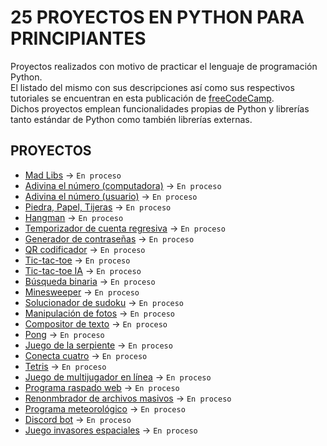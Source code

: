 # 25 PROYECTOS EN PYTHON PARA PRINCIPIANTES

Proyectos realizados con motivo de practicar el lenguaje de programación Python.<br>
El listado del mismo con sus descripciones así como sus respectivos tutoriales se encuentran en esta publicación de [freeCodeCamp](https://www.freecodecamp.org/espanol/news/25-proyectos-en-python-para-principiantes).<br>
Dichos proyectos emplean funcionalidades propias de Python y librerías tanto estándar de Python como también librerías externas.

## PROYECTOS

- [Mad Libs](https://github.com/GusEngers/python-projects-for-beginners/tree/main/proyecto-1) →  `En proceso`
- [Adivina el número (computadora)](#) →  `En proceso`
- [Adivina el número (usuario)](#) →  `En proceso`
- [Piedra, Papel, Tijeras](#) →  `En proceso`
- [Hangman](#) →  `En proceso`
- [Temporizador de cuenta regresiva](#) →  `En proceso`
- [Generador de contraseñas](#) →  `En proceso`
- [QR codificador](#) →  `En proceso`
- [Tic-tac-toe](#) →  `En proceso`
- [Tic-tac-toe IA](#) →  `En proceso`
- [Búsqueda binaria](#) →  `En proceso`
- [Minesweeper](#) →  `En proceso`
- [Solucionador de sudoku](#) →  `En proceso`
- [Manipulación de fotos](#) →  `En proceso`
- [Compositor de texto](#) →  `En proceso`
- [Pong](#) →  `En proceso`
- [Juego de la serpiente](#) →  `En proceso`
- [Conecta cuatro](#) →  `En proceso`
- [Tetris](#) →  `En proceso`
- [Juego de multijugador en línea](#) →  `En proceso`
- [Programa raspado web](#) →  `En proceso`
- [Renonmbrador de archivos masivos](#) →  `En proceso`
- [Programa meteorológico](#) →  `En proceso`
- [Discord bot](#) →  `En proceso`
- [Juego invasores espaciales](#) →  `En proceso`
